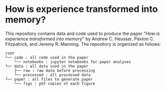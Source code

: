 # How is experience transformed into memory?

This repository contains data and code used to produce the paper "_How is experience transformed into memory_" by Andrew C. Heusser, Paxton C. Fitzpatrick, and Jeremy R. Manning. The repository is organized as follows:

```
root
└── code : all code used in the paper
    └── notebooks : jupyter notebooks for paper analyses
└── data : all data used in the paper
    ├── raw : raw data before processing
    └── processed : all processed data
└── paper : all files to generate paper
    └── figs : pdf copies of each figure
```
